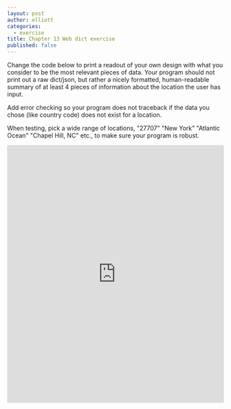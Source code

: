 ```yaml
---
layout: post
author: elliott
categories:
  - exercise
title: Chapter 13 Web dict exercise
published: false
---
```


Change the code below to print a readout of your own design with what you consider to be the most relevant pieces of data.  Your program
should not print out a raw dict/json, but rather a nicely formatted, human-readable summary of at least 4 pieces of information about
the location the user has input.

Add error checking so your program does not traceback if the data you chose (like country code) does not exist for a location.

When testing, pick a wide range of locations, "27707" "New York" "Atlantic Ocean" "Chapel Hill, NC" etc., to make sure your program is robust.

<iframe src="https://trinket.io/embed/python3/a5172b4281" width="100%" height="600" frameborder="0" marginwidth="0" marginheight="0" allowfullscreen></iframe>